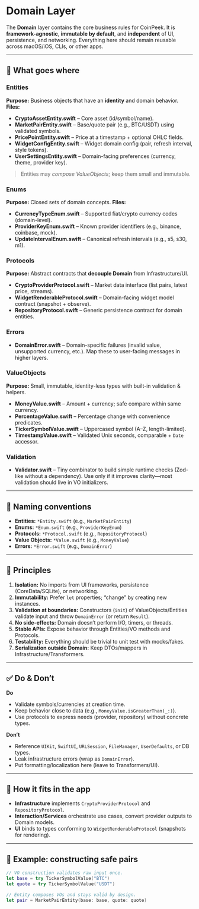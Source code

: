 # Domain Layer

The **Domain** layer contains the core business rules for CoinPeek. It is **framework-agnostic**, **immutable by default**, and **independent** of UI, persistence, and networking. Everything here should remain reusable across macOS/iOS, CLIs, or other apps.

---




## 🧱 What goes where

### Entities
**Purpose:** Business objects that have an **identity** and domain behavior.
**Files:**
- **CryptoAssetEntity.swift** – Core asset (id/symbol/name).
- **MarketPairEntity.swift** – Base/quote pair (e.g., BTC/USDT) using validated symbols.
- **PricePointEntity.swift** – Price at a timestamp + optional OHLC fields.
- **WidgetConfigEntity.swift** – Widget domain config (pair, refresh interval, style tokens).
- **UserSettingsEntity.swift** – Domain-facing preferences (currency, theme, provider key).

> Entities may *compose ValueObjects*; keep them small and immutable.

### Enums
**Purpose:** Closed sets of domain concepts.
**Files:**
- **CurrencyTypeEnum.swift** – Supported fiat/crypto currency codes (domain-level).
- **ProviderKeyEnum.swift** – Known provider identifiers (e.g., binance, coinbase, mock).
- **UpdateIntervalEnum.swift** – Canonical refresh intervals (e.g., s5, s30, m1).

### Protocols
**Purpose:** Abstract contracts that **decouple Domain** from Infrastructure/UI.
- **CryptoProviderProtocol.swift** – Market data interface (list pairs, latest price, streams).
- **WidgetRenderableProtocol.swift** – Domain-facing widget model contract (snapshot + observe).
- **RepositoryProtocol.swift** – Generic persistence contract for domain entities.

### Errors
- **DomainError.swift** – Domain-specific failures (invalid value, unsupported currency, etc.).
  Map these to user-facing messages in higher layers.

### ValueObjects
**Purpose:** Small, immutable, identity-less types with built-in validation & helpers.
- **MoneyValue.swift** – Amount + currency; safe compare within same currency.
- **PercentageValue.swift** – Percentage change with convenience predicates.
- **TickerSymbolValue.swift** – Uppercased symbol (A–Z, length-limited).
- **TimestampValue.swift** – Validated Unix seconds, comparable + `Date` accessor.

### Validation
- **Validator.swift** – Tiny combinator to build simple runtime checks (Zod-like without a dependency).
  Use only if it improves clarity—most validation should live in VO initializers.

---

## 🧭 Naming conventions

- **Entities:** `*Entity.swift` (e.g., `MarketPairEntity`)
- **Enums:** `*Enum.swift` (e.g., `ProviderKeyEnum`)
- **Protocols:** `*Protocol.swift` (e.g., `RepositoryProtocol`)
- **Value Objects:** `*Value.swift` (e.g., `MoneyValue`)
- **Errors:** `*Error.swift` (e.g., `DomainError`)

---

## 🧪 Principles

1. **Isolation:** No imports from UI frameworks, persistence (CoreData/SQLite), or networking.
2. **Immutability:** Prefer `let` properties; “change” by creating new instances.
3. **Validation at boundaries:** Constructors (`init`) of ValueObjects/Entities validate input and throw `DomainError` (or return `Result`).
4. **No side-effects:** Domain doesn’t perform I/O, timers, or threads.
5. **Stable APIs:** Expose behavior through Entities/VO methods and Protocols.
6. **Testability:** Everything should be trivial to unit test with mocks/fakes.
7. **Serialization outside Domain:** Keep DTOs/mappers in Infrastructure/Transformers.

---

## ✅ Do & Don’t

**Do**
- Validate symbols/currencies at creation time.
- Keep behavior close to data (e.g., `MoneyValue.isGreaterThan(_:)`).
- Use protocols to express needs (provider, repository) without concrete types.

**Don’t**
- Reference `UIKit`, `SwiftUI`, `URLSession`, `FileManager`, `UserDefaults`, or DB types.
- Leak infrastructure errors (wrap as `DomainError`).
- Put formatting/localization here (leave to Transformers/UI).

---

## 🔌 How it fits in the app

- **Infrastructure** implements `CryptoProviderProtocol` and `RepositoryProtocol`.
- **Interaction/Services** orchestrate use cases, convert provider outputs to Domain models.
- **UI** binds to types conforming to `WidgetRenderableProtocol` (snapshots for rendering).

---

## 🧷 Example: constructing safe pairs

```swift
// VO construction validates raw input once.
let base = try TickerSymbolValue("BTC")
let quote = try TickerSymbolValue("USDT")

// Entity composes VOs and stays valid by design.
let pair = MarketPairEntity(base: base, quote: quote)

